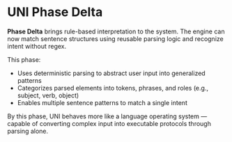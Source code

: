 # UNI Phase Delta

**Phase Delta** brings rule-based interpretation to the system. The engine can now match sentence structures using reusable parsing logic and recognize intent without regex.

This phase:
- Uses deterministic parsing to abstract user input into generalized patterns
- Categorizes parsed elements into tokens, phrases, and roles (e.g., subject, verb, object)
- Enables multiple sentence patterns to match a single intent

By this phase, UNI behaves more like a language operating system — capable of converting complex input into executable protocols through parsing alone.
